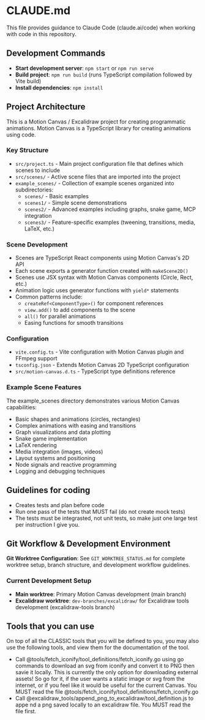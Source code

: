# CLAUDE.md

This file provides guidance to Claude Code (claude.ai/code) when working with code in this repository.

## Development Commands

- **Start development server**: `npm start` or `npm run serve`
- **Build project**: `npm run build` (runs TypeScript compilation followed by Vite build)
- **Install dependencies**: `npm install`

## Project Architecture

This is a Motion Canvas / Excalidraw project for creating programmatic animations. Motion Canvas is a TypeScript library for creating animations using code.

### Key Structure
- `src/project.ts` - Main project configuration file that defines which scenes to include
- `src/scenes/` - Active scene files that are imported into the project
- `example_scenes/` - Collection of example scenes organized into subdirectories:
  - `scenes/` - Basic examples
  - `scenes1/` - Simple scene demonstrations  
  - `scenes2/` - Advanced examples including graphs, snake game, MCP integration
  - `scenes3/` - Feature-specific examples (tweening, transitions, media, LaTeX, etc.)

### Scene Development
- Scenes are TypeScript React components using Motion Canvas's 2D API
- Each scene exports a generator function created with `makeScene2D()`
- Scenes use JSX syntax with Motion Canvas components (Circle, Rect, etc.)
- Animation logic uses generator functions with `yield*` statements
- Common patterns include:
  - `createRef<ComponentType>()` for component references
  - `view.add()` to add components to the scene
  - `all()` for parallel animations
  - Easing functions for smooth transitions

### Configuration
- `vite.config.ts` - Vite configuration with Motion Canvas plugin and FFmpeg support
- `tsconfig.json` - Extends Motion Canvas 2D TypeScript configuration
- `src/motion-canvas.d.ts` - TypeScript type definitions reference

### Example Scene Features
The example_scenes directory demonstrates various Motion Canvas capabilities:
- Basic shapes and animations (circles, rectangles)
- Complex animations with easing and transitions
- Graph visualizations and data plotting
- Snake game implementation
- LaTeX rendering
- Media integration (images, videos)
- Layout systems and positioning
- Node signals and reactive programming
- Logging and debugging techniques

## Guidelines for coding 
- Creates tests and plan before code
- Run one pass of the tests that MUST fail (do not create mock tests)
- The tests must be integrasted, not unit tests, so make just one large test per instruction I give you. 

## Git Workflow & Development Environment

**Git Worktree Configuration**: See `GIT_WORKTREE_STATUS.md` for complete worktree setup, branch structure, and development workflow guidelines.

### Current Development Setup
- **Main worktree**: Primary Motion Canvas development (main branch)
- **Excalidraw worktree**: `dev-branches/excalidraw/` for Excalidraw tools development (excalidraw-tools branch)

## Tools that you can use 
On top of all the CLASSIC tools that you will be defined to you, you may also use the following tools, and view them for the documentation of the tool. 

- Call @tools/fetch_iconify/tool_definitions/fetch_iconify.go using go commands to download an svg from iconify and convert it to PNG then savie it locally. This is currently the only option for downloading external assets! So go for it, if the user wants a static image or svg from the internet, or if you feel like it would be useful for the current Canvas. You MUST read the file @tools/fetch_iconify/tool_definitions/fetch_iconify.go
- Call @excalidraw_tools/append_png_to_excalidraw/tool_definition.js to appe nd a png saved locally to an excalidraw file. You MUST read the file first. 


